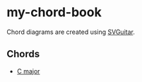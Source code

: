 # my-chord-book

Chord diagrams are created using [SVGuitar](https://github.com/omnibrain/svguitar).

## Chords
- [C major](chords/c_major.md)
